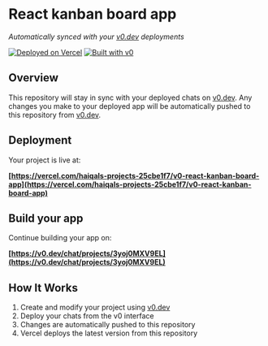 # React kanban board app

*Automatically synced with your [v0.dev](https://v0.dev) deployments*

[![Deployed on Vercel](https://img.shields.io/badge/Deployed%20on-Vercel-black?style=for-the-badge&logo=vercel)](https://vercel.com/haiqals-projects-25cbe1f7/v0-react-kanban-board-app)
[![Built with v0](https://img.shields.io/badge/Built%20with-v0.dev-black?style=for-the-badge)](https://v0.dev/chat/projects/3yoj0MXV9EL)

## Overview

This repository will stay in sync with your deployed chats on [v0.dev](https://v0.dev).
Any changes you make to your deployed app will be automatically pushed to this repository from [v0.dev](https://v0.dev).

## Deployment

Your project is live at:

**[https://vercel.com/haiqals-projects-25cbe1f7/v0-react-kanban-board-app](https://vercel.com/haiqals-projects-25cbe1f7/v0-react-kanban-board-app)**

## Build your app

Continue building your app on:

**[https://v0.dev/chat/projects/3yoj0MXV9EL](https://v0.dev/chat/projects/3yoj0MXV9EL)**

## How It Works

1. Create and modify your project using [v0.dev](https://v0.dev)
2. Deploy your chats from the v0 interface
3. Changes are automatically pushed to this repository
4. Vercel deploys the latest version from this repository
